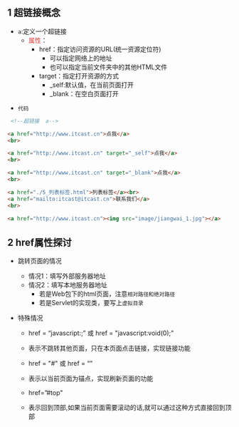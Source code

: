 ## 1 超链接概念

* `a`:定义一个超链接
	* <font color="#d83931">属性</font>：
		* href：指定访问资源的URL(统一资源定位符)
			* 可以指定网络上的地址
			* 也可以指定当前文件夹中的其他HTML文件
		* target：指定打开资源的方式
			* \_self:默认值，在当前页面打开
			* \_blank：在空白页面打开

- `代码`
```html
 <!--超链接  a-->

<a href="http://www.itcast.cn">点我</a>
<br>

<a href="http://www.itcast.cn" target="_self">点我</a>
<br>

<a href="http://www.itcast.cn" target="_blank">点我</a>
<br>

<a href="./5_列表标签.html">列表标签</a><br>
<a href="mailto:itcast@itcast.cn">联系我们</a>
<br>

<a href="http://www.itcast.cn"><img src="image/jiangwai_1.jpg"></a>
```

## 2 href属性探讨

- 跳转页面的情况
	- 情况1：填写外部服务器地址
	- 情况2：填写本地服务器地址
		- 若是Web包下的html页面，注意`相对路径和绝对路径`
		- 若是Servlet的实现类，要写上`虚拟目录`

- 特殊情况
	- href = “javascript:;”  或  href = "javascript:void(0);"
	- 表示不跳转其他页面，只在本页面点击链接，实现链接功能

	- href = "#"   或 href = “”
	- 表示以当前页面为锚点，实现刷新页面的功能

	- href=”#top"
	- 表示回到顶部,如果当前页面需要滚动的话,就可以通过这种方式直接回到顶部
